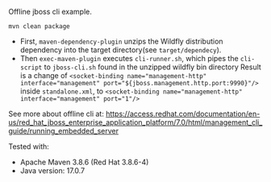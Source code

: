 Offline jboss cli example.

`mvn clean package`
 - First, `maven-dependency-plugin` unzips the Wildfly distribution dependency into the target directory(see `target/dependecy`).
 - Then `exec-maven-plugin` executes `cli-runner.sh`, which pipes the `cli-script` to `jboss-cli.sh` found in the unzipped wildfly bin directory
Result is a change of `<socket-binding name="management-http" interface="management" port="${jboss.management.http.port:9990}"/>` inside `standalone.xml`,
 to `<socket-binding name="management-http" interface="management" port="1"/>`


See more about offline cli at:
https://access.redhat.com/documentation/en-us/red_hat_jboss_enterprise_application_platform/7.0/html/management_cli_guide/running_embedded_server



Tested with:
 - Apache Maven 3.8.6 (Red Hat 3.8.6-4)
 - Java version: 17.0.7

